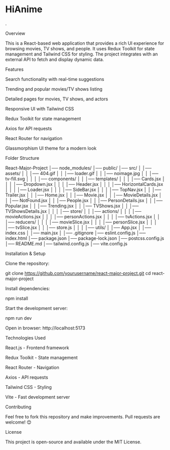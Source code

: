 # HiAnime

.



Overview

This is a React-based web application that provides a rich UI experience for browsing movies, TV shows, and people. It uses Redux Toolkit for state management and Tailwind CSS for styling. The project integrates with an external API to fetch and display dynamic data.

Features

Search functionality with real-time suggestions

Trending and popular movies/TV shows listing

Detailed pages for movies, TV shows, and actors

Responsive UI with Tailwind CSS

Redux Toolkit for state management

Axios for API requests

React Router for navigation

Glassmorphism UI theme for a modern look

Folder Structure

React-Major-Project
│── node_modules/
│── public/
│── src/
│   │── assets/
│   │   │── 404.gif
│   │   │── loader.gif
│   │   │── noimage.jpg
│   │   │── tv-fill.svg
│   │
│   │── components/
│   │   │── templates/
│   │   │   │── Cards.jsx
│   │   │   │── Dropdown.jsx
│   │   │   │── Header.jsx
│   │   │   │── HorizontalCards.jsx
│   │   │   │── Loader.jsx
│   │   │   │── SideBar.jsx
│   │   │   │── TopNav.jsx
│   │   │── Trailer.jsx
│   │   │── Home.jsx
│   │   │── Movie.jsx
│   │   │── MovieDetails.jsx
│   │   │── NotFound.jsx
│   │   │── People.jsx
│   │   │── PersonDetails.jsx
│   │   │── Popular.jsx
│   │   │── Trending.jsx
│   │   │── TVShows.jsx
│   │   │── TVShowsDetails.jsx
│   │
│   │── store/
│   │   │── actions/
│   │   │   │── movieActions.jsx
│   │   │   │── personActions.jsx
│   │   │   │── tvActions.jsx
│   │   │── reducers/
│   │   │   │── movieSlice.jsx
│   │   │   │── personSlice.jsx
│   │   │   │── tvSlice.jsx
│   │   │── store.js
│   │
│   │── utils/
│   │── App.jsx
│   │── index.css
│   │── main.jsx
│
│── .gitignore
│── eslint.config.js
│── index.html
│── package.json
│── package-lock.json
│── postcss.config.js
│── README.md
│── tailwind.config.js
│── vite.config.js

Installation & Setup

Clone the repository:

git clone https://github.com/yourusername/react-major-project.git
cd react-major-project

Install dependencies:

npm install

Start the development server:

npm run dev

Open in browser: http://localhost:5173

Technologies Used

React.js - Frontend framework

Redux Toolkit - State management

React Router - Navigation

Axios - API requests

Tailwind CSS - Styling

Vite - Fast development server

Contributing

Feel free to fork this repository and make improvements. Pull requests are welcome! 😊

License

This project is open-source and available under the MIT License.

